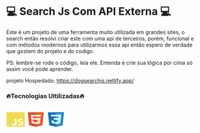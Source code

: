 # 💻 Search Js Com API Externa 💻

Este é um projeto de uma ferramenta muito utilizada em grandes sites, o search então resolvi criar este com uma api de terceiros, porém, funcional e com métodos modernos para utilizarmos essa api então espero de verdade que gostem do projeto e do codigo.

PS: lembre-se rode o código, leia ele. Entenda e crie sua lógica por cima só assim você pode aprender.

projeto Hospedado: https://dogsearchjs.netlify.app/


 <h3>🔥Tecnologias Ultilizadas🔥</h3>
  
 <div style="display: inline_block"><br>
  <img align="center" alt="Rafa-Js" height="40" width="50" src="https://raw.githubusercontent.com/devicons/devicon/master/icons/javascript/javascript-plain.svg">   
  <img align="center" alt="Rafa-HTML" height="40" width="50" src="https://raw.githubusercontent.com/devicons/devicon/master/icons/html5/html5-original.svg">
  <img align="center" alt="Rafa-CSS" height="40" width="50" src="https://raw.githubusercontent.com/devicons/devicon/master/icons/css3/css3-original.svg">
   
